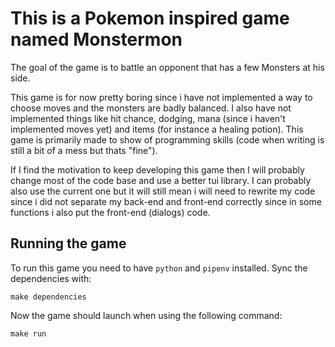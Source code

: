 # This is a Pokemon inspired game named Monstermon

The goal of the game is to battle an opponent that has a few Monsters at his side.

This game is for now pretty boring since i have not implemented a way to choose moves and the monsters are badly balanced.
I also have not implemented things like hit chance, dodging, mana (since i haven't implemented moves yet) and items (for instance a healing potion).
This game is primarily made to show of programming skills (code when writing is still a bit of a mess but thats "fine").

If I find the motivation to keep developing this game then I will probably change most of the code base and use a better tui library. I can probably also use the current one but it will still mean i will need to rewrite my code since i did not separate my back-end and front-end correctly since in some functions i also put the front-end (dialogs) code.


## Running the game

To run this game you need to have `python` and `pipenv` installed.
Sync the dependencies with:
```shell
make dependencies
```
Now the game should launch when using the following command:
```shell
make run
```
